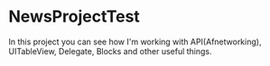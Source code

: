 # NewsProjectTest

In this project you can see how I'm working with API(Afnetworking), UITableView, Delegate, Blocks and other useful things.
